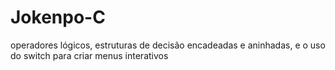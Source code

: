 # Jokenpo-C
operadores lógicos, estruturas de decisão encadeadas e aninhadas, e o uso do switch para criar menus interativos
